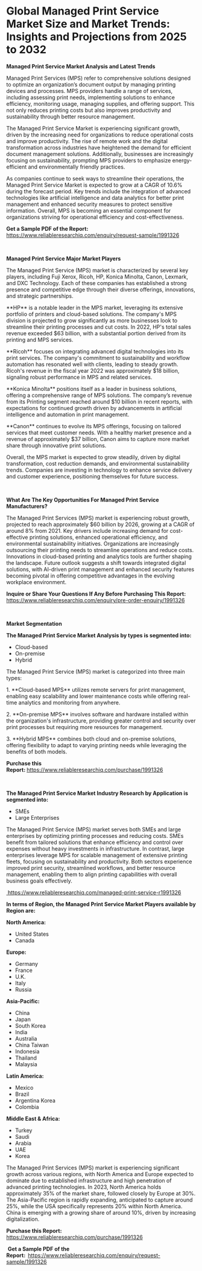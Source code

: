 <p><h1>Global Managed Print Service Market Size and Market Trends: Insights and Projections from 2025 to 2032</h1></p><p><strong>Managed Print Service Market Analysis and Latest Trends</strong></p>
<p><p>Managed Print Services (MPS) refer to comprehensive solutions designed to optimize an organization’s document output by managing printing devices and processes. MPS providers handle a range of services, including assessing print needs, implementing solutions to enhance efficiency, monitoring usage, managing supplies, and offering support. This not only reduces printing costs but also improves productivity and sustainability through better resource management.</p><p>The Managed Print Service Market is experiencing significant growth, driven by the increasing need for organizations to reduce operational costs and improve productivity. The rise of remote work and the digital transformation across industries have heightened the demand for efficient document management solutions. Additionally, businesses are increasingly focusing on sustainability, prompting MPS providers to emphasize energy-efficient and environmentally friendly practices.</p><p>As companies continue to seek ways to streamline their operations, the Managed Print Service Market is expected to grow at a CAGR of 10.6% during the forecast period. Key trends include the integration of advanced technologies like artificial intelligence and data analytics for better print management and enhanced security measures to protect sensitive information. Overall, MPS is becoming an essential component for organizations striving for operational efficiency and cost-effectiveness.</p></p>
<p><strong>Get a Sample PDF of the Report:&nbsp;</strong> <a href="https://www.reliableresearchiq.com/enquiry/request-sample/1991326?utm_campaign=120&utm_medium=2&utm_source=Github&utm_content=ia&utm_term=19042025&utm_id=managed-print-service">https://www.reliableresearchiq.com/enquiry/request-sample/1991326</a></p>
<p>&nbsp;</p>
<p><strong>Managed Print Service Major Market Players</strong></p>
<p><p>The Managed Print Service (MPS) market is characterized by several key players, including Fuji Xerox, Ricoh, HP, Konica Minolta, Canon, Lexmark, and DXC Technology. Each of these companies has established a strong presence and competitive edge through their diverse offerings, innovations, and strategic partnerships.</p><p>**HP** is a notable leader in the MPS market, leveraging its extensive portfolio of printers and cloud-based solutions. The company's MPS division is projected to grow significantly as more businesses look to streamline their printing processes and cut costs. In 2022, HP's total sales revenue exceeded $63 billion, with a substantial portion derived from its printing and MPS services.</p><p>**Ricoh** focuses on integrating advanced digital technologies into its print services. The company's commitment to sustainability and workflow automation has resonated well with clients, leading to steady growth. Ricoh's revenue in the fiscal year 2022 was approximately $18 billion, signaling robust performance in MPS and related services.</p><p>**Konica Minolta** positions itself as a leader in business solutions, offering a comprehensive range of MPS solutions. The company’s revenue from its Printing segment reached around $10 billion in recent reports, with expectations for continued growth driven by advancements in artificial intelligence and automation in print management.</p><p>**Canon** continues to evolve its MPS offerings, focusing on tailored services that meet customer needs. With a healthy market presence and a revenue of approximately $37 billion, Canon aims to capture more market share through innovative print solutions.</p><p>Overall, the MPS market is expected to grow steadily, driven by digital transformation, cost reduction demands, and environmental sustainability trends. Companies are investing in technology to enhance service delivery and customer experience, positioning themselves for future success.</p></p>
<p>&nbsp;</p>
<p><strong>What Are The Key Opportunities For Managed Print Service Manufacturers?</strong></p>
<p><p>The Managed Print Services (MPS) market is experiencing robust growth, projected to reach approximately $60 billion by 2026, growing at a CAGR of around 8% from 2021. Key drivers include increasing demand for cost-effective printing solutions, enhanced operational efficiency, and environmental sustainability initiatives. Organizations are increasingly outsourcing their printing needs to streamline operations and reduce costs. Innovations in cloud-based printing and analytics tools are further shaping the landscape. Future outlook suggests a shift towards integrated digital solutions, with AI-driven print management and enhanced security features becoming pivotal in offering competitive advantages in the evolving workplace environment.</p></p>
<p><strong>Inquire or Share Your Questions If Any Before Purchasing This Report:</strong> <a href="https://www.reliableresearchiq.com/enquiry/pre-order-enquiry/1991326?utm_campaign=120&utm_medium=2&utm_source=Github&utm_content=ia&utm_term=19042025&utm_id=managed-print-service">https://www.reliableresearchiq.com/enquiry/pre-order-enquiry/1991326</a></p>
<p>&nbsp;</p>
<p><strong>Market Segmentation</strong></p>
<p><strong>The Managed Print Service Market Analysis by types is segmented into:</strong></p>
<p><ul><li>Cloud-based</li><li>On-premise</li><li>Hybrid</li></ul></p>
<p><p>The Managed Print Service (MPS) market is categorized into three main types: </p><p>1. **Cloud-based MPS** utilizes remote servers for print management, enabling easy scalability and lower maintenance costs while offering real-time analytics and monitoring from anywhere.</p><p>2. **On-premise MPS** involves software and hardware installed within the organization's infrastructure, providing greater control and security over print processes but requiring more resources for management.</p><p>3. **Hybrid MPS** combines both cloud and on-premise solutions, offering flexibility to adapt to varying printing needs while leveraging the benefits of both models.</p></p>
<p><strong>Purchase this Report:&nbsp;</strong><a href="https://www.reliableresearchiq.com/purchase/1991326?utm_campaign=120&utm_medium=2&utm_source=Github&utm_content=ia&utm_term=19042025&utm_id=managed-print-service">https://www.reliableresearchiq.com/purchase/1991326</a></p>
<p>&nbsp;</p>
<p><strong>The Managed Print Service Market Industry Research by Application is segmented into:</strong></p>
<p><ul><li>SMEs</li><li>Large Enterprises</li></ul></p>
<p><p>The Managed Print Service (MPS) market serves both SMEs and large enterprises by optimizing printing processes and reducing costs. SMEs benefit from tailored solutions that enhance efficiency and control over expenses without heavy investments in infrastructure. In contrast, large enterprises leverage MPS for scalable management of extensive printing fleets, focusing on sustainability and productivity. Both sectors experience improved print security, streamlined workflows, and better resource management, enabling them to align printing capabilities with overall business goals effectively.</p></p>
<p><a href="https://www.reliableresearchiq.com/managed-print-service-r1991326?utm_campaign=120&utm_medium=2&utm_source=Github&utm_content=ia&utm_term=19042025&utm_id=managed-print-service">&nbsp;https://www.reliableresearchiq.com/managed-print-service-r1991326</a></p>
<p><strong>In terms of Region, the Managed Print Service Market Players available by Region are:</strong></p>
<p>
    <p> <strong> North America: </strong>
        <ul>
            <li>United States</li>
            <li>Canada</li>
        </ul>
        </p> 
    <p> <strong> Europe: </strong>
        <ul>
            <li>Germany</li>
            <li>France</li>
            <li>U.K.</li>
            <li>Italy</li>
            <li>Russia</li>
        </ul>
        </p> 
    <p> <strong> Asia-Pacific: </strong>
        <ul>
            <li>China</li>
            <li>Japan</li>
            <li>South Korea</li>
            <li>India</li>
            <li>Australia</li>
            <li>China Taiwan</li>
            <li>Indonesia</li>
            <li>Thailand</li>
            <li>Malaysia</li>
        </ul>
        </p> 
    <p> <strong> Latin America: </strong>
        <ul>
            <li>Mexico</li>
            <li>Brazil</li>
            <li>Argentina Korea</li>
            <li>Colombia</li>
        </ul>
        </p> 
    <p> <strong> Middle East & Africa: </strong>
        <ul>
            <li>Turkey</li>
            <li>Saudi</li>
            <li>Arabia</li>
            <li>UAE</li>
            <li>Korea</li>
        </ul>
    </p>
    </p>
<p><p>The Managed Print Services (MPS) market is experiencing significant growth across various regions, with North America and Europe expected to dominate due to established infrastructure and high penetration of advanced printing technologies. In 2023, North America holds approximately 35% of the market share, followed closely by Europe at 30%. The Asia-Pacific region is rapidly expanding, anticipated to capture around 25%, while the USA specifically represents 20% within North America. China is emerging with a growing share of around 10%, driven by increasing digitalization.</p></p>
<p><strong>Purchase this Report: </strong><a href="https://www.reliableresearchiq.com/purchase/1991326?utm_campaign=120&utm_medium=2&utm_source=Github&utm_content=ia&utm_term=19042025&utm_id=managed-print-service">https://www.reliableresearchiq.com/purchase/1991326</a></p>
<p>&nbsp;<strong>Get a Sample PDF of the Report:&nbsp;&nbsp;</strong><a href="https://www.reliableresearchiq.com/enquiry/request-sample/1991326?utm_campaign=120&utm_medium=2&utm_source=Github&utm_content=ia&utm_term=19042025&utm_id=managed-print-service">https://www.reliableresearchiq.com/enquiry/request-sample/1991326</a></p>
<p><strong></strong></p>
<p><p></p><p></p><p></p></p>